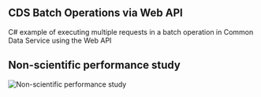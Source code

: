 ## CDS Batch Operations via Web API

C# example of executing multiple requests in a batch operation in Common Data Service using the Web API

## Non-scientific performance study
![Non-scientific performance study](https://www.powerappsguy.com/blog/CDS-Execute-Batch-Operations-via-Web-API/Non-scientific-study-of-performance.png "Non-scientific performance study")
